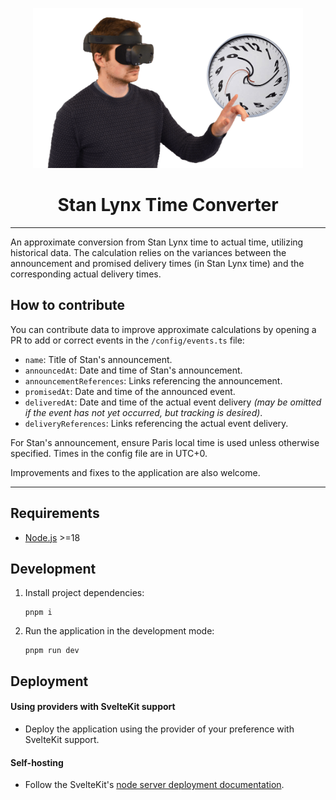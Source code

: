 <p align="center">
  <a href="https://stan-lynx-time-converter.vercel.app" target="_blank"><img height="256" src="static/assets/images/header-logo.png" alt="Stan Lynx Time Converter logo" /></a>
</p>
<h1 align="center">Stan Lynx Time Converter</h1>
<hr/>

An approximate conversion from Stan Lynx time to actual time, utilizing historical data.
The calculation relies on the variances between the announcement and promised delivery times (in Stan Lynx time) and the corresponding actual delivery times.

## How to contribute

You can contribute data to improve approximate calculations by opening a PR to add or correct events in the `/config/events.ts` file:

- `name`: Title of Stan's announcement.
- `announcedAt`: Date and time of Stan's announcement.
- `announcementReferences`: Links referencing the announcement.
- `promisedAt`: Date and time of the announced event.
- `deliveredAt`: Date and time of the actual event delivery _(may be omitted if the event has not yet occurred, but tracking is desired)_.
- `deliveryReferences`: Links referencing the actual event delivery.

For Stan's announcement, ensure Paris local time is used unless otherwise specified. Times in the config file are in UTC+0.

Improvements and fixes to the application are also welcome.

---

## Requirements

- [Node.js](https://nodejs.org/en/) >=18

## Development

1. Install project dependencies:
   ```
   pnpm i
   ```
2. Run the application in the development mode:
   ```
   pnpm run dev
   ```

## Deployment

#### Using providers with SvelteKit support

- Deploy the application using the provider of your preference with SvelteKit support.

#### Self-hosting

- Follow the SvelteKit's [node server deployment documentation](https://kit.svelte.dev/docs/adapter-node).
